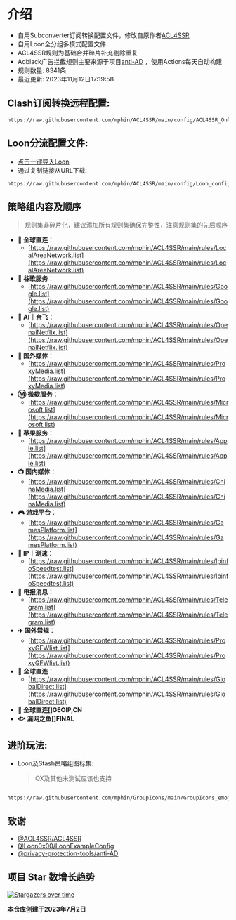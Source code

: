 # 介绍
* 自用Subconverter订阅转换配置文件，修改自原作者[ACL4SSR](https://github.com/ACL4SSR/ACL4SSR)  
* 自用Loon全分组多模式配置文件
* ACL4SSR规则为基础合并碎片补充剔除重复
* Adblack广告拦截规则主要来源于项目[anti-AD](https://github.com/privacy-protection-tools/anti-AD) ，使用Actions每天自动构建
* 规则数量: 8341条
* 最近更新: 2023年11月12日17:19:58
## Clash订阅转换远程配置:
```
https://raw.githubusercontent.com/mphin/ACL4SSR/main/config/ACL4SSR_Online_Full_MultiMode_777.ini
```
## Loon分流配置文件:
* [点击一键导入Loon](https://www.nsloon.com/openloon/import?sub=https://raw.githubusercontent.com/mphin/ACL4SSR/main/config/Loon_config_mphin.conf)
* 通过复制链接从URL下载:
```
https://raw.githubusercontent.com/mphin/ACL4SSR/main/config/Loon_config_mphin.conf
```
## 策略组内容及顺序
> 规则集非碎片化，建议添加所有规则集确保完整性，注意规则集的先后顺序
- **🎯 全球直连**：
  - [https://raw.githubusercontent.com/mphin/ACL4SSR/main/rules/LocalAreaNetwork.list](https://raw.githubusercontent.com/mphin/ACL4SSR/main/rules/LocalAreaNetwork.list)
- **📢 谷歌服务**：
  - [https://raw.githubusercontent.com/mphin/ACL4SSR/main/rules/Google.list](https://raw.githubusercontent.com/mphin/ACL4SSR/main/rules/Google.list)
- **🤖 AI｜奈飞**：
  - [https://raw.githubusercontent.com/mphin/ACL4SSR/main/rules/OpenaiNetflix.list](https://raw.githubusercontent.com/mphin/ACL4SSR/main/rules/OpenaiNetflix.list)
- **🎥 国外媒体**：
  - [https://raw.githubusercontent.com/mphin/ACL4SSR/main/rules/ProxyMedia.list](https://raw.githubusercontent.com/mphin/ACL4SSR/main/rules/ProxyMedia.list)
- **Ⓜ️ 微软服务**：
  - [https://raw.githubusercontent.com/mphin/ACL4SSR/main/rules/Microsoft.list](https://raw.githubusercontent.com/mphin/ACL4SSR/main/rules/Microsoft.list)
- **🍎 苹果服务**：
  - [https://raw.githubusercontent.com/mphin/ACL4SSR/main/rules/Apple.list](https://raw.githubusercontent.com/mphin/ACL4SSR/main/rules/Apple.list)
- **📺 国内媒体**：
  - [https://raw.githubusercontent.com/mphin/ACL4SSR/main/rules/ChinaMedia.list](https://raw.githubusercontent.com/mphin/ACL4SSR/main/rules/ChinaMedia.list)
- **🎮 游戏平台**：
  - [https://raw.githubusercontent.com/mphin/ACL4SSR/main/rules/GamesPlatform.list](https://raw.githubusercontent.com/mphin/ACL4SSR/main/rules/GamesPlatform.list)
- **📡 IP｜测速**：
  - [https://raw.githubusercontent.com/mphin/ACL4SSR/main/rules/IpinfoSpeedtest.list](https://raw.githubusercontent.com/mphin/ACL4SSR/main/rules/IpinfoSpeedtest.list)
- **📲 电报消息**：
  - [https://raw.githubusercontent.com/mphin/ACL4SSR/main/rules/Telegram.list](https://raw.githubusercontent.com/mphin/ACL4SSR/main/rules/Telegram.list)
- **✈️ 国外常规**：
  - [https://raw.githubusercontent.com/mphin/ACL4SSR/main/rules/ProxyGFWlist.list](https://raw.githubusercontent.com/mphin/ACL4SSR/main/rules/ProxyGFWlist.list)
- **🎯 全球直连**：
  - [https://raw.githubusercontent.com/mphin/ACL4SSR/main/rules/GlobalDirect.list](https://raw.githubusercontent.com/mphin/ACL4SSR/main/rules/GlobalDirect.list)
- **🎯 全球直连[]GEOIP,CN**
- **🐟 漏网之鱼[]FINAL**
## 进阶玩法:
* Loon及Stash策略组图标集:
     > QX及其他未测试应该也支持
```
    https://raw.githubusercontent.com/mphin/GroupIcons/main/GroupIcons_emoji.json
```
## 致谢
- [@ACL4SSR/ACL4SSR](https://github.com/ACL4SSR/ACL4SSR)
- [@Loon0x00/LoonExampleConfig](https://github.com/Loon0x00/LoonExampleConfig)
- [@privacy-protection-tools/anti-AD](https://github.com/privacy-protection-tools/anti-AD)
## 项目 Star 数增长趋势
[![Stargazers over time](https://starchart.cc/mphin/ACL4SSR.svg)](https://starchart.cc/mphin/ACL4SSR)

**本仓库创建于2023年7月2日**
